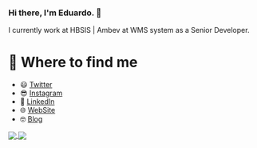 ### Hi there, I'm Eduardo. :wave:

I currently work at HBSIS | Ambev at WMS system as a Senior Developer.


# :pushpin: Where to find me
 * :smiley: [Twitter](https://twitter.com/souzaeduardoac)
 * :sunglasses: [Instagram](https://www.instagram.com/souzaeduardoac/)
 * :briefcase: [LinkedIn](https://www.linkedin.com/in/souzaeduardoac/)
 * :globe_with_meridians: [WebSite](http://souzaeduardoac.github.io/)
 * :nerd_face: [Blog](http://souzaeduardoac.github.io/blog)

<a href="https://github.com/anuraghazra/github-readme-stats">
  <img align="center" src="https://github-readme-stats.souzaeduardoac.vercel.app/api?username=souzaeduardoac&hide=issues&count_private=true&show_icons=true&theme=dark" />
</a>
<a href="https://github.com/anuraghazra/convoychat">
  <img align="center" src="https://github-readme-stats.souzaeduardoac.vercel.app/api/top-langs/?username=souzaeduardoac&layout=compact&theme=dark" />
</a>


